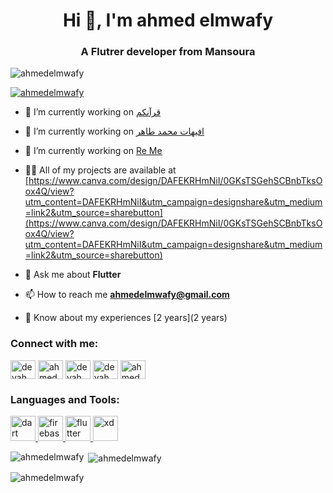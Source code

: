 <h1 align="center">Hi 👋, I'm ahmed elmwafy</h1>
<h3 align="center">A Flutrer developer from Mansoura</h3>

<p align="left"> <img src="https://komarev.com/ghpvc/?username=ahmedelmwafy&label=Profile%20views&color=0e75b6&style=flat" alt="ahmedelmwafy" /> </p>

<p align="left"> <a href="https://github.com/ryo-ma/github-profile-trophy"><img src="https://github-profile-trophy.vercel.app/?username=ahmedelmwafy" alt="ahmedelmwafy" /></a> </p>

- 🔭 I’m currently working on [قرآنكم](https://quraani.xyz/)

- 🔭 I’m currently working on [افيهات محمد طاهر](https://play.google.com/store/apps/details?id=com.mohamed_taher)

- 🔭 I’m currently working on [Re Me](https://play.google.com/store/apps/details?id=com.re.me)

- 👨‍💻 All of my projects are available at [https://www.canva.com/design/DAFEKRHmNiI/0GKsTSGehSCBnbTksOox4Q/view?utm_content=DAFEKRHmNiI&utm_campaign=designshare&utm_medium=link2&utm_source=sharebutton](https://www.canva.com/design/DAFEKRHmNiI/0GKsTSGehSCBnbTksOox4Q/view?utm_content=DAFEKRHmNiI&utm_campaign=designshare&utm_medium=link2&utm_source=sharebutton)

- 💬 Ask me about **Flutter**

- 📫 How to reach me **ahmedelmwafy@gmail.com**

- 📄 Know about my experiences [2 years](2 years)

<h3 align="left">Connect with me:</h3>
<p align="left">
<a href="https://twitter.com/devahmedelmwafy" target="blank"><img align="center" src="https://raw.githubusercontent.com/rahuldkjain/github-profile-readme-generator/master/src/images/icons/Social/twitter.svg" alt="devahmedelmwafy" height="30" width="40" /></a>
<a href="https://linkedin.com/in/ahmedelmwafy" target="blank"><img align="center" src="https://raw.githubusercontent.com/rahuldkjain/github-profile-readme-generator/master/src/images/icons/Social/linked-in-alt.svg" alt="ahmedelmwafy" height="30" width="40" /></a>
<a href="https://fb.com/devahmedelmwafy" target="blank"><img align="center" src="https://raw.githubusercontent.com/rahuldkjain/github-profile-readme-generator/master/src/images/icons/Social/facebook.svg" alt="devahmedelmwafy" height="30" width="40" /></a>
<a href="https://instagram.com/devahmedelmwafy" target="blank"><img align="center" src="https://raw.githubusercontent.com/rahuldkjain/github-profile-readme-generator/master/src/images/icons/Social/instagram.svg" alt="devahmedelmwafy" height="30" width="40" /></a>
<a href="https://www.youtube.com/c/ahmedelmwafy" target="blank"><img align="center" src="https://raw.githubusercontent.com/rahuldkjain/github-profile-readme-generator/master/src/images/icons/Social/youtube.svg" alt="ahmedelmwafy" height="30" width="40" /></a>
</p>

<h3 align="left">Languages and Tools:</h3>
<p align="left"> <a href="https://dart.dev" target="_blank" rel="noreferrer"> <img src="https://www.vectorlogo.zone/logos/dartlang/dartlang-icon.svg" alt="dart" width="40" height="40"/> </a> <a href="https://firebase.google.com/" target="_blank" rel="noreferrer"> <img src="https://www.vectorlogo.zone/logos/firebase/firebase-icon.svg" alt="firebase" width="40" height="40"/> </a> <a href="https://flutter.dev" target="_blank" rel="noreferrer"> <img src="https://www.vectorlogo.zone/logos/flutterio/flutterio-icon.svg" alt="flutter" width="40" height="40"/> </a> <a href="https://www.adobe.com/products/xd.html" target="_blank" rel="noreferrer"> <img src="https://cdn.worldvectorlogo.com/logos/adobe-xd.svg" alt="xd" width="40" height="40"/> </a> </p>

<p><img align="left" src="https://github-readme-stats.vercel.app/api/top-langs?username=ahmedelmwafy&show_icons=true&locale=en&layout=compact" alt="ahmedelmwafy" /></p>

<p>&nbsp;<img align="center" src="https://github-readme-stats.vercel.app/api?username=ahmedelmwafy&show_icons=true&locale=en" alt="ahmedelmwafy" /></p>

<p><img align="center" src="https://github-readme-streak-stats.herokuapp.com/?user=ahmedelmwafy&" alt="ahmedelmwafy" /></p>

